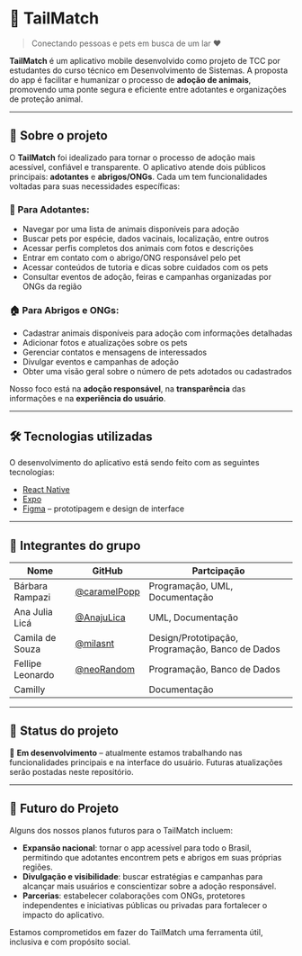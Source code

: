 # 🐾 TailMatch

> Conectando pessoas e pets em busca de um lar ❤️

**TailMatch** é um aplicativo mobile desenvolvido como projeto de TCC por estudantes do curso técnico em Desenvolvimento de Sistemas. A proposta do app é facilitar e humanizar o processo de **adoção de animais**, promovendo uma ponte segura e eficiente entre adotantes e organizações de proteção animal.

---

## 🚀 Sobre o projeto

O **TailMatch** foi idealizado para tornar o processo de adoção mais acessível, confiável e transparente. O aplicativo atende dois públicos principais: **adotantes** e **abrigos/ONGs**. Cada um tem funcionalidades voltadas para suas necessidades específicas:

### 👤 Para Adotantes:
-  Navegar por uma lista de animais disponíveis para adoção  
-  Buscar pets por espécie, dados vacinais, localização, entre outros  
-  Acessar perfis completos dos animais com fotos e descrições 
-  Entrar em contato com o abrigo/ONG responsável pelo pet  
-  Acessar conteúdos de tutoria e dicas sobre cuidados com os pets  
-  Consultar eventos de adoção, feiras e campanhas organizadas por ONGs da região  

### 🏠 Para Abrigos e ONGs:
-  Cadastrar animais disponíveis para adoção com informações detalhadas  
-  Adicionar fotos e atualizações sobre os pets  
-  Gerenciar contatos e mensagens de interessados  
-  Divulgar eventos e campanhas de adoção  
-  Obter uma visão geral sobre o número de pets adotados ou cadastrados  

Nosso foco está na **adoção responsável**, na **transparência** das informações e na **experiência do usuário**.

---

## 🛠️ Tecnologias utilizadas

O desenvolvimento do aplicativo está sendo feito com as seguintes tecnologias:

- [React Native](https://reactnative.dev/)  
- [Expo](https://expo.dev/)
- [Figma](https://www.figma.com/) – prototipagem e design de interface  

---

## 👥 Integrantes do grupo

| Nome                  | GitHub                                          | Partcipação
|-----------------------|-------------------------------------------------|--------------
| Bárbara Rampazi       | [@caramelPopp](https://github.com/caramelPopp)  | Programação, UML, Documentação
| Ana Julia Licá        | [@AnajuLica](https://github.com/AnajuLica)      | UML, Documentação
| Camila de Souza       | [@milasnt](https://github.com/milasnt)          | Design/Prototipação, Programação, Banco de Dados
| Fellipe Leonardo      | [@neoRandom](https://github.com/neoRandom)      | Programação, Banco de Dados
| Camilly               |                                                 | Documentação

---

## 📌 Status do projeto

📍 **Em desenvolvimento** – atualmente estamos trabalhando nas funcionalidades principais e na interface do usuário. Futuras atualizações serão postadas neste repositório.

---

## 🔮 Futuro do Projeto

Alguns dos nossos planos futuros para o TailMatch incluem:

-  **Expansão nacional**: tornar o app acessível para todo o Brasil, permitindo que adotantes encontrem pets e abrigos em suas próprias regiões.  
-  **Divulgação e visibilidade**: buscar estratégias e campanhas para alcançar mais usuários e conscientizar sobre a adoção responsável.  
-  **Parcerias**: estabelecer colaborações com ONGs, protetores independentes e iniciativas públicas ou privadas para fortalecer o impacto do aplicativo.  

Estamos comprometidos em fazer do TailMatch uma ferramenta útil, inclusiva e com propósito social.

